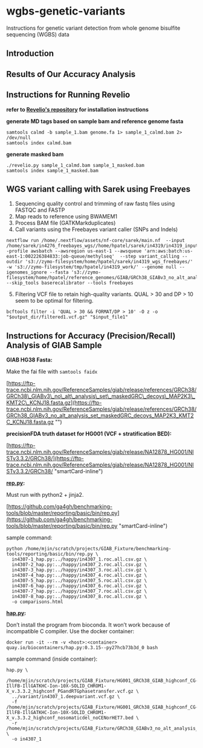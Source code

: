 # wgbs-genetic-variants
Instructions for genetic variant detection from whole genome bisulfite sequencing (WGBS) data

## Introduction

## Results of Our Accuracy Analysis

## Instructions for Running Revelio
**refer to [Revelio's repository](https://github.com/bio15anu/revelio) for installation instructions**

**generate MD tags based on sample bam and reference genome fasta**
```
samtools calmd -b sample_1.bam genome.fa 1> sample_1_calmd.bam 2> /dev/null
samtools index calmd.bam
```
**generate masked bam**
```
./revelio.py sample_1_calmd.bam sample_1_masked.bam
samtools index sample_1_masked.bam
```
## WGS variant calling with Sarek using Freebayes
1)	Sequencing quality control and trimming of raw fastq files using FASTQC and FASTP
2)	Map reads to reference using BWAMEM1
3)	Process BAM file (GATKMarkduplicates)
4)	Call variants using the Freebayes variant caller (SNPs and Indels)
```
nextflow run /home/.nextflow/assets/nf-core/sarek/main.nf  --input /home/sarek/in4276_freebayes_wgs//home/hpatel/sarek/in4319/in4319_input.csv -profile awsbatch --awsregion us-east-1 --awsqueue 'arn:aws:batch:us-east-1:002226384833:job-queue/methylseq'  --step variant_calling --outdir 's3://zymo-filesystem/home/hpatel/sarek/in4319_wgs_freebayes/' -w 's3://zymo-filesystem/tmp/hpatel/in4319_work/' --genome null --igenomes_ignore --fasta 's3://zymo-filesystem/home/hpatel/reference_genomes/GIAB/GRCh38_GIABv3_no_alt_analysis_set_maskedGRC_decoys_MAP2K3_KMT2C_KCNJ18.fasta' --skip_tools baserecalibrator --tools freebayes
```
5)	Filtering VCF file to retain high-quality variants. QUAL > 30 and DP > 10 seem to be optimal for filtering.

`bcftools filter -i 'QUAL > 30 && FORMAT/DP > 10' -O z -o "$output_dir/filtered1.vcf.gz" "$input_file1"`



## Instructions for Accuracy (Precision/Recall) Analysis of GIAB Sample

**GIAB HG38 Fasta:**

Make the fai file with `samtools faidx`

[https://ftp-trace.ncbi.nlm.nih.gov/ReferenceSamples/giab/release/references/GRCh38/GRCh38\_GIABv3\_no\_alt\_analysis\_set\_maskedGRC\_decoys\_MAP2K3\_KMT2C\_KCNJ18.fasta.gz](https://ftp-trace.ncbi.nlm.nih.gov/ReferenceSamples/giab/release/references/GRCh38/GRCh38_GIABv3_no_alt_analysis_set_maskedGRC_decoys_MAP2K3_KMT2C_KCNJ18.fasta.gz "‌")

**precisionFDA truth dataset for HG001 (VCF + stratification BED):**

[https://ftp-trace.ncbi.nlm.nih.gov/ReferenceSamples/giab/release/NA12878_HG001/NISTv3.3.2/GRCh38/](https://ftp-trace.ncbi.nlm.nih.gov/ReferenceSamples/giab/release/NA12878_HG001/NISTv3.3.2/GRCh38/ "smartCard-inline")

[**rep.py**](http://rep.py "‌")**:**

Must run with python2 + jinja2.

[https://github.com/ga4gh/benchmarking-tools/blob/master/reporting/basic/bin/rep.py](https://github.com/ga4gh/benchmarking-tools/blob/master/reporting/basic/bin/rep.py "smartCard-inline")

sample command:

```
python /home/mjin/scratch/projects/GIAB_Fixture/benchmarking-tools/reporting/basic/bin/rep.py \
  in4307-1_hap.py:../happy/in4307_1.roc.all.csv.gz \
  in4307-2_hap.py:../happy/in4307_2.roc.all.csv.gz \
  in4307-3_hap.py:../happy/in4307_3.roc.all.csv.gz \
  in4307-4_hap.py:../happy/in4307_4.roc.all.csv.gz \
  in4307-5_hap.py:../happy/in4307_5.roc.all.csv.gz \
  in4307-6_hap.py:../happy/in4307_6.roc.all.csv.gz \
  in4307-7_hap.py:../happy/in4307_7.roc.all.csv.gz \
  in4307-8_hap.py:../happy/in4307_8.roc.all.csv.gz \
  -o comparisons.html
```

[**hap.py**](http://hap.py "‌")**:**

Don’t install the program from bioconda. It won’t work because of incompatible C compiler. Use the docker container:

`docker run -it --rm -v <host>:<container> quay.io/biocontainers/hap.py:0.3.15--py27hcb73b3d_0 bash`

sample command (inside container):

```
hap.py \
  /home/mjin/scratch/projects/GIAB_Fixture/HG001_GRCh38_GIAB_highconf_CG-IllFB-IllGATKHC-Ion-10X-SOLID_CHROM1-X_v.3.3.2_highconf_PGandRTGphasetransfer.vcf.gz \
  ../variant/in4307_1.deepvariant.vcf.gz \
  -f /home/mjin/scratch/projects/GIAB_Fixture/HG001_GRCh38_GIAB_highconf_CG-IllFB-IllGATKHC-Ion-10X-SOLID_CHROM1-X_v.3.3.2_highconf_nosomaticdel_noCENorHET7.bed \
  -r /home/mjin/scratch/projects/GIAB_Fixture/GRCh38_GIABv3_no_alt_analysis_set_maskedGRC_decoys_MAP2K3_KMT2C_KCNJ18.fasta \
  -o in4307_1
```
